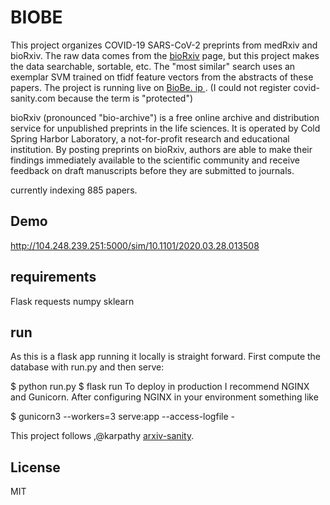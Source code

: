 

# BIOBE 

This project organizes COVID-19 SARS-CoV-2 preprints from medRxiv and bioRxiv. The raw data comes from the [bioRxiv](https://connect.biorxiv.org/relate/content/181) page, but this project makes the data searchable, sortable, etc. The "most similar" search uses an exemplar SVM trained on tfidf feature vectors from the abstracts of these papers. The project is running live on [BioBe. ip ](http://104.248.239.251:5000). (I could not register covid-sanity.com because the term is "protected")

bioRxiv (pronounced "bio-archive") is a free online archive and distribution service for unpublished preprints in the life sciences. It is operated by Cold Spring Harbor Laboratory, a not-for-profit research and educational institution. By posting preprints on bioRxiv, authors are able to make their findings immediately available to the scientific community and receive feedback on draft manuscripts before they are submitted to journals.

currently indexing 885 papers.




## Demo 
http://104.248.239.251:5000/sim/10.1101/2020.03.28.013508
 
 
## requirements

Flask
requests
numpy
sklearn

## run

As this is a flask app running it locally is straight forward. First compute the database with run.py and then serve:

$ python run.py
$ flask run
To deploy in production I recommend NGINX and Gunicorn. After configuring NGINX in your environment something like

$ gunicorn3 --workers=3 serve:app --access-logfile -

This project follows ,@karpathy
[arxiv-sanity](https://github.com/karpathy/arxiv-sanity-preserver).
## License


MIT
